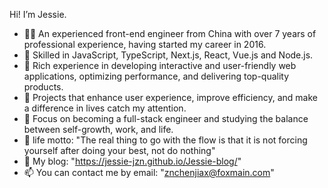 Hi! I’m Jessie.

- 👨‍💻 An experienced front-end engineer from China with over 7 years of professional experience, having started my career in 2016.
- 🔨 Skilled in JavaScript, TypeScript, Next.js, React, Vue.js and Node.js.
- 🔭 Rich experience in developing interactive and user-friendly web applications, optimizing performance, and delivering top-quality products.
- 🌱 Projects that enhance user experience, improve efficiency, and make a difference in lives catch my attention.
- 📒 Focus on becoming a full-stack engineer and studying the balance between self-growth, work, and life.
- 💞️ life motto: "The real thing to go with the flow is that it is not forcing yourself after doing your best, not do nothing"
- 👏 My blog: "https://jessie-jzn.github.io/Jessie-blog/"
- 📫 You can contact me by email: "znchenjiax@foxmain.com"
